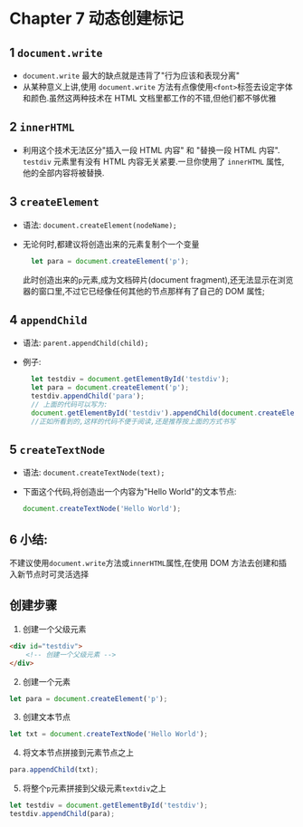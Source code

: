 Chapter 7 动态创建标记
==

1 `document.write`
--
- `document.write` 最大的缺点就是违背了"行为应该和表现分离"
- 从某种意义上讲,使用 `document.write` 方法有点像使用`<font>`标签去设定字体和颜色.虽然这两种技术在 HTML 文档里都工作的不错,但他们都不够优雅

2 `innerHTML`
--
- 利用这个技术无法区分"插入一段 HTML 内容" 和 "替换一段 HTML 内容". `testdiv` 元素里有没有 HTML 内容无关紧要.一旦你使用了 `innerHTML` 属性, 他的全部内容将被替换.

3 `createElement`
--
- 语法: `document.createElement(nodeName);`
- 无论何时,都建议将创造出来的元素复制个一个变量

    ```javascript
      let para = document.createElement('p');
    ```

  此时创造出来的`p`元素,成为文档碎片(document fragment),还无法显示在浏览器的窗口里,不过它已经像任何其他的节点那样有了自己的 DOM 属性;

4 `appendChild`
--
- 语法: `parent.appendChild(child);`
- 例子:

    ```javascript
      let testdiv = document.getElementById('testdiv');
      let para = document.createElement('p');
      testdiv.appendChild('para');
      // 上面的代码可以写为:
      document.getElementById('testdiv').appendChild(document.createElement('p'));
      //正如所看到的,这样的代码不便于阅读,还是推荐按上面的方式书写
    ```

5 `createTextNode`
--
- 语法: `document.createTextNode(text);`
- 下面这个代码,将创造出一个内容为"Hello World"的文本节点:

  ```javascript
  document.createTextNode('Hello World');
  ```

6 小结:
--
  不建议使用`document.write`方法或`innerHTML`属性,在使用 DOM 方法去创建和插入新节点时可灵活选择

  创建步骤
  --
  1. 创建一个父级元素

  ```html
  <div id="testdiv">
      <!-- 创建一个父级元素 -->
  </div>
  ```

  2. 创建一个元素

  ```javascript
  let para = document.createElement('p');
  ```

  3. 创建文本节点

  ```javascript
  let txt = document.createTextNode('Hello World');
  ```

  4. 将文本节点拼接到元素节点之上

  ```javascript
  para.appendChild(txt);
  ```

  5. 将整个`p`元素拼接到父级元素`textdiv`之上

  ```javascript
  let testdiv = document.getElementById('testdiv');
  testdiv.appendChild(para);
  ```
